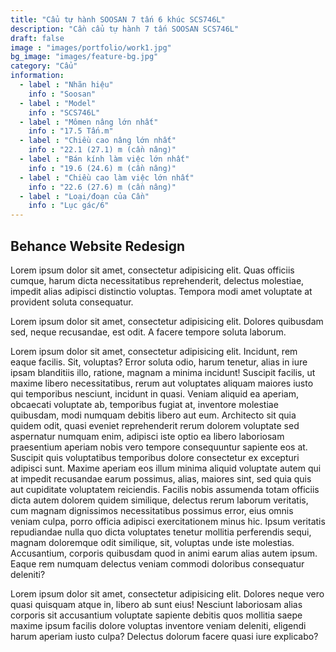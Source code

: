 ```yaml
---
title: "Cẩu tự hành SOOSAN 7 tấn 6 khúc SCS746L"
description: "Cần cẩu tự hành 7 tấn SOOSAN SCS746L"
draft: false
image : "images/portfolio/work1.jpg"
bg_image: "images/feature-bg.jpg"
category: "Cẩu"
information:
  - label : "Nhãn hiệu"
    info : "Soosan"
  - label : "Model"
    info : "SCS746L"
  - label : "Mômen nâng lớn nhất"
    info : "17.5 Tấn.m"
  - label : "Chiều cao nâng lớn nhất"
    info : "22.1 (27.1) m (cần nâng)"
  - label : "Bán kính làm việc lớn nhất"
    info : "19.6 (24.6) m (cần nâng)"
  - label : "Chiều cao làm việc lớn nhất"
    info : "22.6 (27.6) m (cần nâng)"
  - label : "Loại/đoạn của Cần"
    info : "Lục gác/6"
---
```


## Behance Website Redesign

Lorem ipsum dolor sit amet, consectetur adipisicing elit. Quas officiis cumque, harum dicta necessitatibus
reprehenderit, delectus molestiae, impedit alias adipisci distinctio voluptas. Tempora modi amet voluptate
at provident soluta consequatur.

Lorem ipsum dolor sit amet, consectetur adipisicing elit. Dolores quibusdam sed, neque recusandae, est
odit. A facere tempore soluta laborum.

Lorem ipsum dolor sit amet, consectetur adipisicing elit. Incidunt, rem eaque facilis. Sit, voluptas?
Error soluta odio, harum tenetur, alias in iure ipsam blanditiis illo, ratione, magnam a minima incidunt!
Suscipit facilis, ut maxime libero necessitatibus, rerum aut voluptates aliquam maiores iusto qui
temporibus nesciunt, incidunt in quasi. Veniam aliquid ea aperiam, obcaecati voluptate ab, temporibus
fugiat at, inventore molestiae quibusdam, modi numquam debitis libero aut eum. Architecto sit quia quidem
odit, quasi eveniet reprehenderit rerum dolorem voluptate sed aspernatur numquam enim, adipisci iste optio
ea libero laboriosam praesentium aperiam nobis vero tempore consequuntur sapiente eos at. Suscipit quis
voluptatibus temporibus dolore consectetur ex excepturi adipisci sunt. Maxime aperiam eos illum minima
aliquid voluptate autem qui at impedit recusandae earum possimus, alias, maiores sint, sed quia quis aut
cupiditate voluptatem reiciendis. Facilis nobis assumenda totam officiis dicta autem dolorem quidem
similique, delectus rerum laborum veritatis, cum magnam dignissimos necessitatibus possimus error, eius
omnis veniam culpa, porro officia adipisci exercitationem minus hic. Ipsum veritatis repudiandae nulla quo
dicta voluptates tenetur mollitia perferendis sequi, magnam doloremque odit similique, sit, voluptas unde
iste molestias. Accusantium, corporis quibusdam quod in animi earum alias autem ipsum. Eaque rem numquam
delectus veniam commodi doloribus consequatur deleniti?

Lorem ipsum dolor sit amet, consectetur adipisicing elit. Dolores neque vero quasi quisquam atque in,
libero ab sunt eius! Nesciunt laboriosam alias corporis sit accusantium voluptate sapiente debitis quos
mollitia saepe maxime ipsum facilis dolore voluptas inventore veniam deleniti, eligendi harum aperiam iusto
culpa? Delectus dolorum facere quasi iure explicabo?
